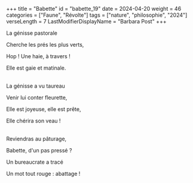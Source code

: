 +++
title = "Babette"
id = "babette_19"
date = 2024-04-20
weight = 46
categories = ["Faune", "Révolte"]
tags = ["nature", "philosophie", "2024"]
verseLength = 7
LastModifierDisplayName = "Barbara Post"
+++

La génisse pastorale

Cherche les prés les plus verts,

Hop ! Une haie, à travers !

Elle est gaie et matinale.

 \
La génisse a vu taureau

Venir lui conter fleurette,

Elle est joyeuse, elle est prête,

Elle chérira son veau !

 \
Reviendras au pâturage,

Babette, d'un pas pressé ?

Un bureaucrate a tracé

Un mot tout rouge : abattage !
